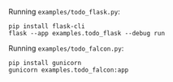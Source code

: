 Running `examples/todo_flask.py`:

    pip install flask-cli
    flask --app examples.todo_flask --debug run

Running `examples/todo_falcon.py`:

    pip install gunicorn
    gunicorn examples.todo_falcon:app
